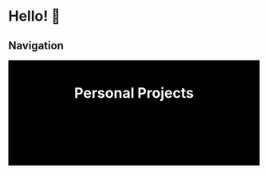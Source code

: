 # Hello! 👋

## Navigation

<div style="background-color: #000; padding: 10px; color: #fff; text-align: center;">
  <h1>Personal Projects</h1>
  <img src="data:image/svg+xml;base64,PHN2ZyB4bWxucz0iaHR0cDovL3d3dy53My5vcmcvMjAwMC9zdmciIHdpZHRoPSIxMDAiIGhlaWdodD0iMTAwIiB2aWV3Qm94PSIwIDAgMTAwIDEwMCIgZmlsbD0ibm9uZSI+Cjwvc3ZnPgo=" alt="SVG Image" width="100" height="100">
</div>
